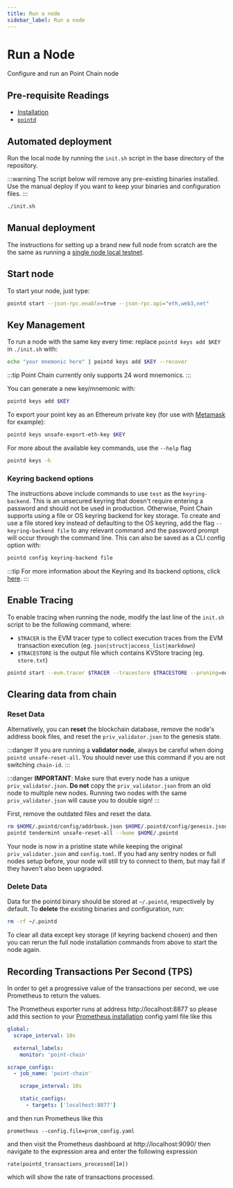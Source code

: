 ```yaml
---
title: Run a node
sidebar_label: Run a node
---
```


# Run a Node

Configure and run an Point Chain node

## Pre-requisite Readings

- [Installation](./installation.md)
- [`pointd`](./binary.md)

## Automated deployment

Run the local node by running the `init.sh` script in the base directory of the repository.

:::warning
The script below will remove any pre-existing binaries installed. Use the manual deploy if you want
to keep your binaries and configuration files.
:::

```bash
./init.sh
```

## Manual deployment

The instructions for setting up a brand new full node from scratch are the the same as running a
[single node local testnet](./../../developers/localnet/single_node.md#manual-localnet).

## Start node

To start your node, just type:

```bash
pointd start --json-rpc.enable=true --json-rpc.api="eth,web3,net"
```

## Key Management

To run a node with the same key every time: replace `pointd keys add $KEY` in `./init.sh` with:

```bash
echo "your mnemonic here" | pointd keys add $KEY --recover
```

:::tip
Point Chain currently only supports 24 word mnemonics.
:::

You can generate a new key/mnemonic with:

```bash
pointd keys add $KEY
```

To export your point key as an Ethereum private key (for use with [Metamask](./../../users/wallets/metamask.md) for example):

```bash
pointd keys unsafe-export-eth-key $KEY
```

For more about the available key commands, use the `--help` flag

```bash
pointd keys -h
```

### Keyring backend options

The instructions above include commands to use `test` as the `keyring-backend`. This is an unsecured
keyring that doesn't require entering a password and should not be used in production. Otherwise,
Point Chain supports using a file or OS keyring backend for key storage. To create and use a file
stored key instead of defaulting to the OS keyring, add the flag `--keyring-backend file` to any
relevant command and the password prompt will occur through the command line. This can also be saved
as a CLI config option with:

```bash
pointd config keyring-backend file
```

:::tip
For more information about the Keyring and its backend options, click [here](./../../users/keys/keyring).
:::

## Enable Tracing

 To enable tracing when running the node, modify the last line of the `init.sh` script to be the following command, where:

- `$TRACER` is the EVM tracer type to collect execution traces from the EVM transaction execution (eg. `json|struct|access_list|markdown`)
- `$TRACESTORE` is the output file which contains KVStore tracing (eg. `store.txt`)

```bash
pointd start --evm.tracer $TRACER --tracestore $TRACESTORE --pruning=nothing $TRACE --log_level $LOGLEVEL --minimum-gas-prices=0.0001apoint --json-rpc.api eth,txpool,personal,net,debug,web3
```

## Clearing data from chain

### Reset Data

Alternatively, you can **reset** the blockchain database, remove the node's address book files, and reset the `priv_validator.json` to the genesis state.

:::danger
If you are running a **validator node**, always be careful when doing `pointd unsafe-reset-all`. You should never use this command if you are not switching `chain-id`.
:::

:::danger
**IMPORTANT**: Make sure that every node has a unique `priv_validator.json`. **Do not** copy the `priv_validator.json` from an old node to multiple new nodes. Running two nodes with the same `priv_validator.json` will cause you to double sign!
:::

First, remove the outdated files and reset the data.

```bash
rm $HOME/.pointd/config/addrbook.json $HOME/.pointd/config/genesis.json
pointd tendermint unsafe-reset-all --home $HOME/.pointd
```

Your node is now in a pristine state while keeping the original `priv_validator.json` and `config.toml`. If you had any sentry nodes or full nodes setup before, your node will still try to connect to them, but may fail if they haven't also been upgraded.

### Delete Data

Data for the pointd binary should be stored at `~/.pointd`, respectively by default. To **delete** the existing binaries and configuration, run:

```bash
rm -rf ~/.pointd
```

To clear all data except key storage (if keyring backend chosen) and then you can rerun the full node installation commands from above to start the node again.

## Recording Transactions Per Second (TPS)

In order to get a progressive value of the transactions per second, we use Prometheus to return the values.
<!-- markdown-link-check-disable-next-line -->
The Prometheus exporter runs at address http://localhost:8877 so please add this
section to your [Prometheus installation](https://opencensus.io/codelabs/prometheus/#1) config.yaml file like this

```yaml
global:
  scrape_interval: 10s

  external_labels:
    monitor: 'point-chain'

scrape_configs:
  - job_name: 'point-chain'

    scrape_interval: 10s

    static_configs:
      - targets: ['localhost:8877']
```

and then run Prometheus like this

```shell
prometheus --config.file=prom_config.yaml
```

<!-- markdown-link-check-disable-next-line -->
and then visit the Prometheus dashboard at http://localhost:9090/ then navigate to the expression area and enter the following expression

```shell
rate(pointd_transactions_processed[1m])
```

which will show the rate of transactions processed.
